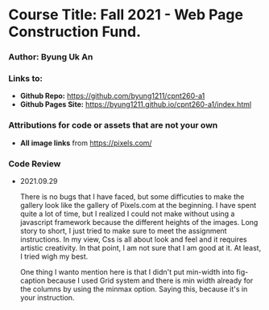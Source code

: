 # Course Title: Fall 2021 - Web Page Construction Fund.
### Author: Byung Uk An
### Links to:
  - **Github Repo:** https://github.com/byung1211/cpnt260-a1
  - **Github Pages Site:** https://byung1211.github.io/cpnt260-a1/index.html
  
### Attributions for code or assets that are not your own

- **All image links** from https://pixels.com/

### Code Review
	
- 2021.09.29
	
	There is no bugs that I have faced, but some difficuties to make the gallery look like the gallery of Pixels.com at the beginning. I have spent quite a lot of time, but I realized I could not make without using a javascript framework because the different heights of the images. Long story to short, I just tried to make sure to meet the assignment instructions. In my view, Css is all about look and feel and it requires artistic creativity. In that point, I am not sure that I am good at it. At least, I tried wigh my best.
	
	One thing I wanto mention here is that I didn't put min-width into fig-caption because I used Grid system and there is min width already for the columns by using the minmax option. Saying this, because it's in your instruction.
